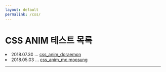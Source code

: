 ```yaml
---
layout: default
permalink: /css/
---
```

# CSS ANIM 테스트 목록

<!-- blog post contents : described as { { content } } -->
<article class="post">
  <div class="post-list">

  <!-- 도라에몽 -->
  <li>
    2018.07.30 ...
      <a href="{{ site.baseurl }}/docs/css_anim_doraemon">
        css_anim_doraemon </a>
      <br>
  </li>  


  <!-- MC.무성 -->
  <li>
    2018.05.03 ...
      <a href="{{ site.baseurl }}/docs/css_anim_mcmoosung">
        css_anim_mc.moosung </a>
      <br>
  </li>  

  </div>
</article>
<hr>

<br><br>
